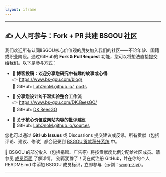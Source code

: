 ```yaml
---
layout: iframe
---
```


---

<h2>✍️ 人人可参与：Fork + PR 共建 BSGOU 社区</h2>

<p>我们欢迎所有认同BSGOU核心价值观的朋友加入我们的社区——不论年龄、国籍或职业阶段。通过GitHub的 <strong>Fork & Pull Request</strong> 功能，您可以将想法直接提交给我们。以下是参与方式：</p>

<ul>
  <li>
    📖 <strong>博客投稿：欢迎分享您研究中有趣的故事或心得</strong><br>
    👉 <a href="https://www.bs-gou.com/blog/" target="_blank">https://www.bs-gou.com/blog/</a><br>
    💾 GitHub: <a href="https://github.com/LabOnoM/LabOnoM.github.io/tree/main/_posts" target="_blank">LabOnoM.github.io/_posts</a>
  </li>
  <li style="margin-top: 1em;">
    🧪 <strong>分享您设计的干湿实验整合工作流</strong><br>
    👉 <a href="https://www.bs-gou.com/DK.BeesGO/" target="_blank">https://www.bs-gou.com/DK.BeesGO/</a><br>
    💾 GitHub: <a href="https://github.com/LabOnoM/DK.BeesGO" target="_blank">DK.BeesGO</a>
  </li>
  <li style="margin-top: 1em;">
    💬 <strong>关于核心价值或网站内容的批评建议</strong><br>
    💾 GitHub: <a href="https://github.com/LabOnoM/LabOnoM.github.io/tree/main/sources" target="_blank">LabOnoM.github.io/sources</a>
  </li>
</ul>

<p>您也可以通过 <strong>GitHub Issues</strong> 或 Discussions 提交建议或反馈。所有贡献（包括评论、建议、修改）都会记录到 <a href="https://www.bs-gou.com/2025/06/12/BSGOU-Contribution-Score.html" target="_blank">BSGOU 贡献积分系统</a> 中。</p>

<p>🎁 BSGOU 的部分收入（包括捐赠、广告等）将按贡献度比例分配给社区成员。请参见 <a href="https://www.bs-gou.com/members.html" target="_blank">成员页面</a> 了解详情。
别再犹豫了！现在就注册 GitHub，并在你的个人 README.md 中添加 BSGOU 成员标识，立即参与（示例：<a href="https://github.com/wong-ziyi" target="_blank">wong-ziyi</a>）。</p>

---
